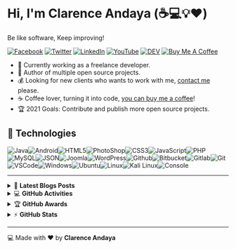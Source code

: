 # Hi, I'm Clarence Andaya (:coffee::computer::bulb::heart:)

Be like software, Keep improving!

[![Facebook](https://img.shields.io/badge/facebook-%231877F2.svg?&style=for-the-badge&logo=facebook&logoColor=white)](https://facebook.com/143clarkz) [![Twitter](https://img.shields.io/badge/twitter-%231DA1F2.svg?&style=for-the-badge&logo=twitter&logoColor=white)](https://twitter.com/143clrkz) [![LinkedIn](https://img.shields.io/badge/linkedin-%230077B5.svg?&style=for-the-badge&logo=linkedin&logoColor=white)](https://linkedin.com/in/clrkz) [![YouTube](https://img.shields.io/badge/youtube-%23FF0000.svg?&style=for-the-badge&logo=youtube&logoColor=white)](https://www.youtube.com/clrkz) [![DEV](https://img.shields.io/badge/DEV-%23000000.svg?&style=for-the-badge&logo=dev.to&logoColor=white)](https://dev.to/Clrkz) [![Buy Me A Coffee](https://img.shields.io/badge/buy%20me%20a%20coffee-%23ff813f.svg?&style=for-the-badge&logo=buy-me-a-coffee&logoColor=white)](https://buymeacoff.ee/warengonzaga)

- :muscle: Currently working as a freelance developer.
- :gift_heart: Author of multiple open source projects.
- :moneybag: Looking for new clients who wants to work with me, [contact me](mailto:andayaworks@gmail.com) please.
- :coffee: Coffee lover, turning it into code, [you can buy me a coffee](https://buymeacoff.ee/warengonzaga)!
- :trophy: 2021 Goals: Contribute and publish more open source projects. 

## :wrench: Technologies

![Java](https://img.icons8.com/color/30/000000/java-coffee-cup-logo.png)![Android](https://img.icons8.com/color/30/000000/android-os.png)![HTML5](https://img.icons8.com/color/30/html-5.png)![PhotoShop](https://img.icons8.com/fluent/30/000000/adobe-photoshop.png)![CSS3](https://img.icons8.com/color/30/css3.png)![JavaScript](https://img.icons8.com/color/30/javascript.png)![PHP](https://img.icons8.com/color/30/php.png)![MySQL](https://img.icons8.com/color/30/000000/mysql.png)![JSON](https://img.icons8.com/color/30/000000/json--v1.png)![Joomla](https://img.icons8.com/color/30/000000/joomla.png)![WordPress](https://img.icons8.com/color/30/wordpress.png)![Github](https://img.icons8.com/material-outlined/30/github.png)![Bitbucket](https://img.icons8.com/color/30/bitbucket.png)![Gitlab](https://img.icons8.com/color/30/gitlab.png)![Git](https://img.icons8.com/color/30/git.png)![VSCode](https://img.icons8.com/color/30/visual-studio-code-2019.png)![Windows](https://img.icons8.com/color/30/windows-10.png)![Ubuntu](https://img.icons8.com/color/30/ubuntu--v1.png)![Linux](https://img.icons8.com/color/30/linux.png)![Kali Linux](https://img.icons8.com/color/30/kali-linux.png)![Console](https://img.icons8.com/color/30/console.png)

---

<!-- markdownlint-disable MD033 -->

<details>
    <summary>&#128240 <b>Latest Blogs Posts</b></summary><br/>

<!-- BLOG-POST-LIST:START -->
- [GitHub Codespaces](https://dev.to/Clrkz/github-codespaces-1i8k)
- [Animate.css v4 Update!](https://dev.to/Clrkz/animate-css-v4-update-18m8)
- [An open-source curl-based command line tracker for coronavirus or covid-19 with historical chart.](https://dev.to/Clrkz/an-open-source-curl-based-command-line-tracker-for-coronavirus-or-covid-19-with-historical-chart-3op9)
- [CURL request without protocol on expressJS server?](https://dev.to/Clrkz/curl-request-without-protocol-on-expressjs-server-32op)
- [Coding Style?](https://dev.to/Clrkz/coding-style-3p36)
<!-- BLOG-POST-LIST:END -->

</details>

<details>
    <summary>&#128187 <b>GitHub Activities</b></summary><br/>

<!--START_SECTION:activity-->
1. 🗣 Commented on [#1217](https://github.com/animate-css/animate.css/issues/1217) in [animate-css/animate.css](https://github.com/animate-css/animate.css)
2. 🗣 Commented on [#1126](https://github.com/animate-css/animate.css/issues/1126) in [animate-css/animate.css](https://github.com/animate-css/animate.css)
3. 🗣 Commented on [#1217](https://github.com/animate-css/animate.css/issues/1217) in [animate-css/animate.css](https://github.com/animate-css/animate.css)
4. ❌ Closed PR [#110](https://github.com/ide-stories/vscode-stories/pull/110) in [ide-stories/vscode-stories](https://github.com/ide-stories/vscode-stories)
5. 🗣 Commented on [#110](https://github.com/ide-stories/vscode-stories/issues/110) in [ide-stories/vscode-stories](https://github.com/ide-stories/vscode-stories)
<!--END_SECTION:activity-->

</details>

<details>
    <summary>&#127942 <b>GitHub Awards</b></summary><br/>

![Github Trophy](https://github-profile-trophy.vercel.app/?username=Clrkz)

</details>

<details>
    <summary>&#9889 <b>GitHub Stats</b></summary><br/>

[![Clarence Andaya Github Stats](https://readme-stats.Clrkz.com/api?username=Clrkz&show_icons=true&count_private=true)](https://github.com/Clrkz/github-readme-stats) [![Top Language](https://readme-stats.Clrkz.com/api/top-langs?username=Clrkz&layout=compact)](https://github.com/Clrkz/github-readme-stats)

</details>

<!-- markdownlint-enable MD033 -->

---

:computer: Made with :heart: by **Clarence Andaya**

[personal website]: http://clarenceandaya.ml
[business website]: http://clarenceandaya.ml
[facebook]: https://facebook.com/143clarkz
[twitter]: https://twitter.com/143clrkz 
[youtube]: https://youtube.com/clrkz

